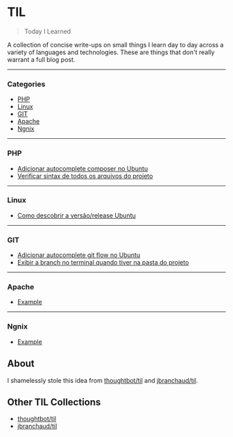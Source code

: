 # TIL

> Today I Learned

A collection of concise write-ups on small things I learn day to day across a variety of languages and technologies. These are things that don't really warrant a full blog post.

---

### Categories

* [PHP](#php)
* [Linux](#linux)
* [GIT](#git)
* [Apache](#apache)
* [Ngnix](#ngnix)

---

### PHP

- [Adicionar autocomplete composer no Ubuntu](PHP/autocomplete-composer.md)
- [Verificar sintax de todos os arquivos do projeto](PHP/sintax-projeto.md)

---

### Linux

- [Como descobrir a versão/release Ubuntu](Linux/version-os.md)

---

### GIT

- [Adicionar autocomplete git flow no Ubuntu](GIT/autocomplete-gitflow.md)
- [Exibir a branch no terminal quando tiver na pasta do projeto](GIT/branch-no-terminal-pasta-projeto.md)

---

### Apache

- [Example](Apache/file.md)

---

### Ngnix

- [Example](Ngnix/file.md)

## About

I shamelessly stole this idea from [thoughtbot/til](https://github.com/thoughtbot/til) and [jbranchaud/til](https://github.com/jbranchaud/til).

## Other TIL Collections

* [thoughtbot/til](https://github.com/thoughtbot/til)
* [jbranchaud/til](https://github.com/jbranchaud/til)
